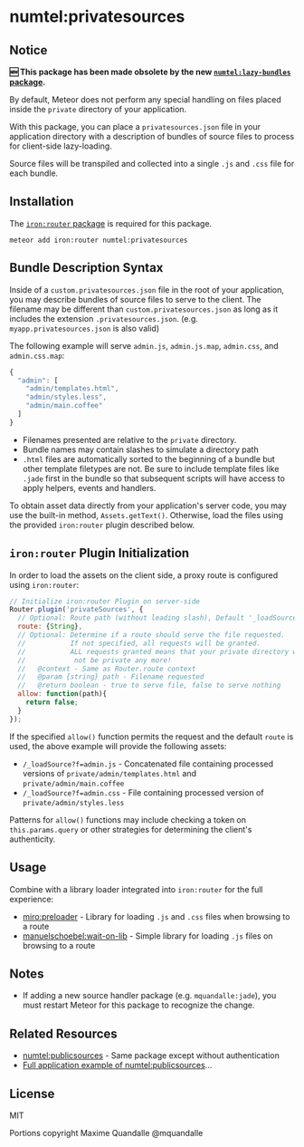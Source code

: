 # numtel:privatesources

## Notice

**:new: This package has been made obsolete by the new [`numtel:lazy-bundles` package](https://github.com/numtel/meteor-lazy-bundles).**

By default, Meteor does not perform any special handling on files placed inside the `private` directory of your application.

With this package, you can place a `privatesources.json` file in your application directory with a description of bundles of source files to process for client-side lazy-loading.

Source files will be transpiled and collected into a single `.js` and `.css` file for each bundle.

## Installation

The [`iron:router` package](https://github.com/EventedMind/iron-router) is required for this package.

```
meteor add iron:router numtel:privatesources
```

## Bundle Description Syntax

Inside of a `custom.privatesources.json` file in the root of your application, you may describe bundles of source files to serve to the client. The filename may be different than `custom.privatesources.json` as long as it includes the extension `.privatesources.json`. (e.g. `myapp.privatesources.json` is also valid)

The following example will serve `admin.js`, `admin.js.map`, `admin.css`, and `admin.css.map`:

```javascript
{
  "admin": [ 
    "admin/templates.html",
    "admin/styles.less",
    "admin/main.coffee"
  ]
}
```

* Filenames presented are relative to the `private` directory.
* Bundle names may contain slashes to simulate a directory path
* `.html` files are automatically sorted to the beginning of a bundle but other template filetypes are not. Be sure to include template files like `.jade` first in the bundle so that subsequent scripts will have access to apply helpers, events and handlers.

To obtain asset data directly from your application's server code, you may use the built-in method, `Assets.getText()`. Otherwise, load the files using the provided `iron:router` plugin described below.

## `iron:router` Plugin Initialization

In order to load the assets on the client side, a proxy route is configured using `iron:router`:

```javascript
// Initialize iron:router Plugin on server-side
Router.plugin('privateSources', {
  // Optional: Route path (without leading slash), Default '_loadSource'
  route: {String}, 
  // Optional: Determine if a route should serve the file requested.
  //           If not specified, all requests will be granted.
  //           ALL requests granted means that your private directory would
  //            not be private any more!
  //   @context - Same as Router.route context
  //   @param {string} path - Filename requested
  //   @return boolean - true to serve file, false to serve nothing
  allow: function(path){ 
    return false;
  }
});
```
If the specified `allow()` function permits the request and the default `route` is used, the above example will provide the following assets:

* `/_loadSource?f=admin.js` - Concatenated file containing processed versions of `private/admin/templates.html` and `private/admin/main.coffee`
* `/_loadSource?f=admin.css` - File containing processed version of `private/admin/styles.less`

Patterns for `allow()` functions may include checking a token on `this.params.query` or other strategies for determining the client's authenticity.

## Usage

Combine with a library loader integrated into `iron:router` for the full experience:

* [miro:preloader](https://github.com/MiroHibler/meteor-preloader) - Library for loading `.js` and `.css` files when browsing to a route
* [manuelschoebel:wait-on-lib](https://github.com/DerMambo/wait-on-lib) - Simple library for loading `.js` files on browsing to a route

## Notes

* If adding a new source handler package (e.g. `mquandalle:jade`), you must restart Meteor for this package to recognize the change.

## Related Resources

* [numtel:publicsources](https://github.com/numtel/meteor-publicsources) - Same package except without authentication
* [Full application example of numtel:publicsources](https://github.com/numtel/meteor-component-example)...


## License

MIT

Portions copyright Maxime Quandalle @mquandalle
